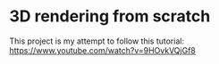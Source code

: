 # 3D rendering from scratch

This project is my attempt to follow this tutorial:
https://www.youtube.com/watch?v=9HOvkVQjGf8
